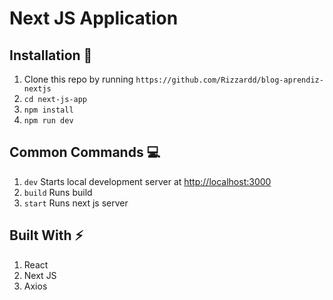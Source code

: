 # Next JS Application



## Installation :wrench:

1. Clone this repo by running `https://github.com/Rizzardd/blog-aprendiz-nextjs`
2. `cd next-js-app`
3. `npm install`
4. `npm run dev`

## Common Commands :computer:

1. `dev` Starts local development server at [http://localhost:3000](http://localhost:3000)
2. `build` Runs build
3. `start` Runs next js server

## Built With :zap:

1. React
2. Next JS
3. Axios

